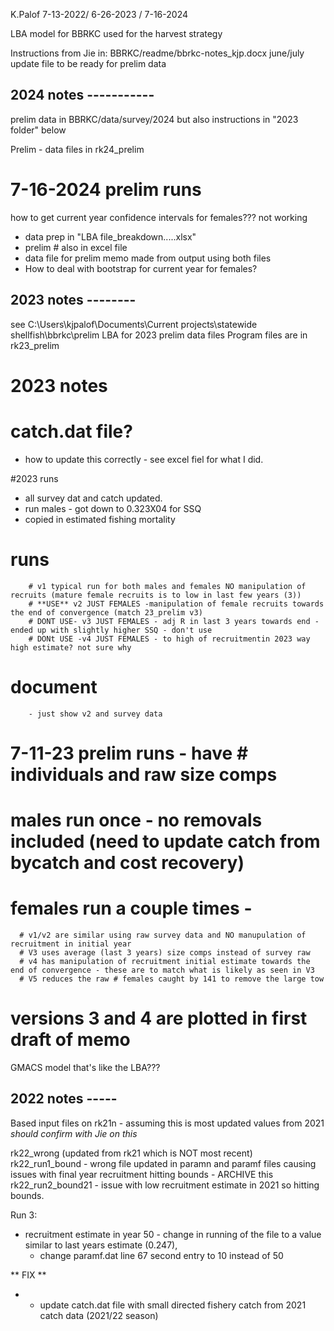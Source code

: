 K.Palof 7-13-2022/ 6-26-2023 / 7-16-2024

LBA model for BBRKC used for the harvest strategy

Instructions from Jie in: BBRKC/readme/bbrkc-notes_kjp.docx
june/july update file to be ready for prelim data

## 2024 notes -----------
prelim data in BBRKC/data/survey/2024 but also instructions in "2023 folder" below

Prelim - data files in rk24_prelim
# 7-16-2024 prelim runs
how to get current year confidence intervals for females??? not working

- data prep in "LBA file_breakdown.....xlsx"
- prelim # also in excel file
- data file for prelim memo made from output using both files 
- How to deal with bootstrap for current year for females?



## 2023 notes --------

see C:\Users\kjpalof\Documents\Current projects\statewide shellfish\bbrkc\prelim LBA
for 2023 prelim data files
Program files are in rk23_prelim 
# 2023 notes
# catch.dat file?
- how to update this correctly - see excel fiel for what I did.

#2023 runs 
- all survey dat and catch updated.
- run males - got down to 0.323X04 for SSQ
- copied in estimated fishing mortality 

# runs 
		# v1 typical run for both males and females NO manipulation of recruits (mature female recruits is to low in last few years (3))
		# **USE** v2 JUST FEMALES -manipulation of female recruits towards the end of convergence (match 23_prelim v3)
		# DONT USE- v3 JUST FEMALES - adj R in last 3 years towards end - ended up with slightly higher SSQ - don't use
		# DONt USE -v4 JUST FEMALES - to high of recruitmentin 2023 way high estimate? not sure why

# document
		- just show v2 and survey data

# 7-11-23 prelim runs - have # individuals and raw size comps
# males run once - no removals included (need to update catch from bycatch and cost recovery)
# females run a couple times -
      # v1/v2 are similar using raw survey data and NO manupulation of recruitment in initial year
      # V3 uses average (last 3 years) size comps instead of survey raw
      # v4 has manipulation of recruitment initial estimate towards the end of convergence - these are to match what is likely as seen in V3
      # V5 reduces the raw # females caught by 141 to remove the large tow
# versions 3 and 4 are plotted in first draft of memo


GMACS model that's like the LBA???



## 2022 notes -----
Based input files on rk21n - assuming this is most updated values from 2021 *should confirm with Jie on this*

rk22_wrong (updated from rk21 which is NOT most recent)
rk22_run1_bound - wrong file updated in paramn and paramf files causing issues with final year recruitment hitting bounds - ARCHIVE this
rk22_run2_bound21 - issue with low recruitment estimate in 2021 so hitting bounds.

Run 3:
- recruitment estimate in year 50 - change in running of the file to a value similar to last years estimate (0.247), 
	- change paramf.dat line 67 second entry to 10 instead of 50
	

** FIX **
- - update catch.dat file with small directed fishery catch from 2021 catch data (2021/22 season)
